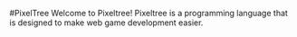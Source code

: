 #PixelTree
Welcome to Pixeltree! Pixeltree is a programming language that is designed to make web game development easier.
